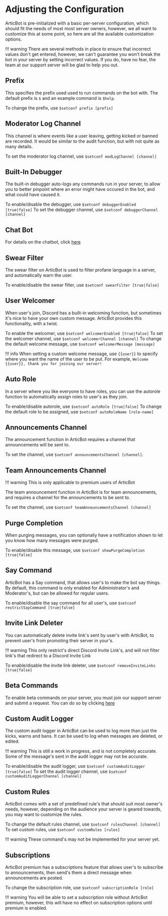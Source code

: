 # Adjusting the Configuration
ArticBot is pre-initialized with a basic per-server configuration, which should fit the needs of most most server owners, however, we all want to customize this at some point, so here are all the available customization options. 

!!! warning
    There are several methods in place to ensure that incorrect values don't get entered, however, we can't guarantee you won't break the bot in your server by setting incorrect values. If you do, have no fear, the team at our support server will be glad to help you out.

## Prefix
This specifies the prefix used used to run commands on the bot with. The default prefix is `$` and an example command is `$help`.

To change the prefix, use `$setconf prefix [prefix]`

## Moderator Log Channel
This channel is where events like a user leaving, getting kicked or banned are recorded. It would be similar to the audit function, but with not quite as many details.

To set the moderator log channel, use `$setconf modLogChannel [channel]`

## Built-In Debugger
The built-in debugger auto-logs any commands run in your server, to allow you to better pinpoint where an error might have occured in the bot, and what could have caused it.

To enable/disable the debugger, use `$setconf debuggerEnabled [true|false]`
To set the debugger channel, use `$setconf debuggerChannel [channel]`

## Chat Bot
For details on the chatbot, click [here](commands/fun/chatbot)

## Swear Filter
The swear filter on ArticBot is used to filter profane language in a server, and automatically warn the user.

To enable/disable the swear filter, use `$setconf swearFilter [true|false]`

## User Welcomer
When user's join, Discord has a built-in welcoming function, but sometimes it's nice to have your own custom message. ArticBot provides this functionality, with a twist.

To enable the welcomer, use `$setconf welcomerEnabled [true|false]`
To set the welcomer channel, use `$setconf welcomerChannel [channel]`
To change the default welcome message, use `$setconf welcomerMessage [message]`

!!! info
    When setting a custom welcome message, use `{{user}}` to specify where you want the name of the user to be put. For example, `Welcome {{user}}, thank you for joining our server!`

## Auto Role
In a server where you like everyone to have roles, you can use the autorole function to automatically assign roles to user's as they join.

To enable/disable autorole, use `$setconf autoRole [true|false]`
To change the default role to be assigned, use `$setconf autoRoleName [role-name]`

## Announcements Channel
The announcement function in ArticBot requires a channel that announcements will be sent to.

To set the channel, use `$setconf announcementsChannel [channel]`.

## Team Announcements Channel

!!! warning
    This is only applicable to premium users of ArticBot

The team announcement function in ArticBot is for team announcements, and requires a channel for the announcements to be sent to.

To set the channel, use `$setconf teamAnnouncementsChannel [channel]`

## Purge Completion
When purging messages, you can optionally have a notification shown to let you know how many messages were purged.

To enable/disable this message, use `$setconf showPurgeCompletion [true|false]`

## Say Command
ArticBot has a Say command, that allows user's to make the bot say things. By default, this command is only enabled for Administrator's and Moderator's, but can be allowed for regular users.

To enable/disable the say command for all user's, use `$setconf restrictSayCommand [true|false]`

## Invite Link Deleter
You can automatically delete invite link's sent by user's with ArticBot, to prevent user's from promoting their server in your's.

!!! warning
    This only restrict's direct Discord Invite Link's, and will not filter link's that redirect to a Discord Invite Link

To enable/disable the invite link deleter, use `$setconf removeInviteLinks [true|false]`

## Beta Commands
To enable beta commands on your server, you must join our support server and submit a request. You can do so by clicking [here](https://discord.gg/ZBYN5uB)

## Custom Audit Logger 
The custom audit logger in ArticBot can be used to log more than just the kicks, warns and bans. It can be used to log when messages are deleted, or edited. 

!!! warning
    This is still a work in progress, and is not completely accurate. Some of the message's sent in the audit logger may not be accurate.

To enable/disable the audit logger, use `$setconf customAuditLogger [true|false]`
To set the audit logger channel, use `$setconf customAuditLoggerChannel [channel]`

## Custom Rules
ArticBot comes with a set of predefined rule's that should suit most owner's needs, however, depending on the audience your server is geared towards, you may want to customize the rules.

To change the default rules channel, use `$setconf rulesChannel [channel]`
To set custom rules, use `$setconf customRules [rules]`

!!! warning
    These command's may not be implemented for your server yet.

## Subscriptions
ArticBot premium has a subscriptions feature that allows user's to subscribe to announcements, then send's them a direct message when announcements are posted. 

To change the subscription role, use `$setconf subscriptionRole [role]`

!!! warning
    You will be able to set a subscription role without ArticBot premium, however, this will have no effect on subscription options until premium is enabled.